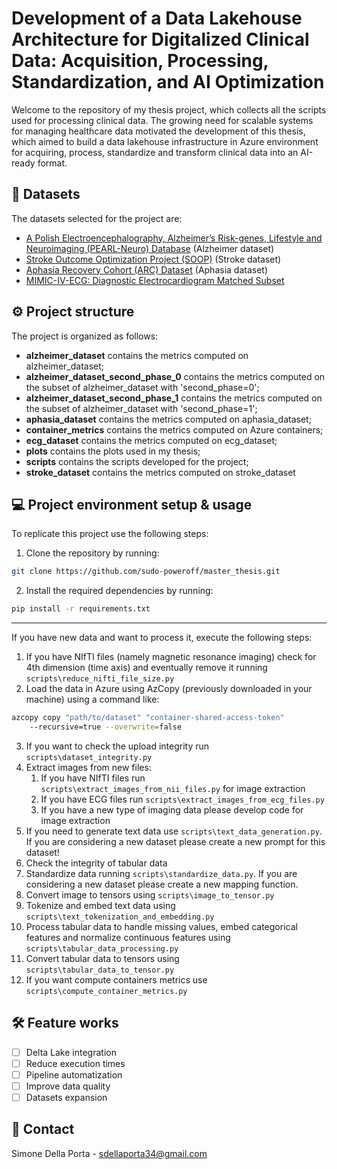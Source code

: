 # Development of a Data Lakehouse Architecture for Digitalized Clinical Data: Acquisition, Processing, Standardization, and AI Optimization

Welcome to the repository of my thesis project, which collects all the scripts used for processing clinical data. The growing need for scalable systems for managing healthcare data motivated the development of this thesis, which aimed to build a data lakehouse infrastructure in Azure environment for acquiring, process, standardize and transform clinical data into an AI-ready format.

## 📂 Datasets

The datasets selected for the project are:
- [A Polish Electroencephalography, Alzheimer’s Risk-genes, Lifestyle and Neuroimaging (PEARL-Neuro) Database](https://openneuro.org/datasets/ds004796/versions/1.0.9) (Alzheimer dataset)
- [Stroke Outcome Optimization Project (SOOP)](https://openneuro.org/datasets/ds004889/versions/1.1.2) (Stroke dataset)
- [Aphasia Recovery Cohort (ARC) Dataset](https://openneuro.org/datasets/ds004884/versions/1.0.2) (Aphasia dataset)
- [MIMIC-IV-ECG: Diagnostic Electrocardiogram Matched Subset](https://physionet.org/content/mimic-iv-ecg/1.0/)

## ⚙️ ​Project structure
The project is organized as follows:
- __alzheimer_dataset__ contains the metrics computed on alzheimer_dataset;
- __alzheimer_dataset_second_phase_0__ contains the metrics computed on the subset of alzheimer_dataset with 'second_phase=0';
- __alzheimer_dataset_second_phase_1__ contains the metrics computed on the subset of alzheimer_dataset with 'second_phase=1';
- __aphasia_dataset__ contains the metrics computed on aphasia_dataset;
- __container_metrics__ contains the metrics computed on Azure containers;
- __ecg_dataset__ contains the metrics computed on ecg_dataset;
- __plots__ contains the plots used in my thesis;
- __scripts__ contains the scripts developed for the project;
- __stroke_dataset__ contains the metrics computed on stroke_dataset

## 💻 Project environment setup & usage
To replicate this project use the following steps:
1. Clone the repository by running:
```bash
git clone https://github.com/sudo-poweroff/master_thesis.git
```
2. Install the required dependencies by running:
```bash
pip install -r requirements.txt
```
----------------------------------------------------------------------------
If you have new data and want to process it, execute the following steps:
1. If you have NIfTI files (namely magnetic resonance imaging) check for 4th dimension (time axis) and eventually remove it running `scripts\reduce_nifti_file_size.py`
2. Load the data in Azure using AzCopy (previously downloaded in your machine) using a command like:
```bash
azcopy copy "path/to/dataset" "container-shared-access-token"
    --recursive=true --overwrite=false
```
3. If you want to check the upload integrity run `scripts\dataset_integrity.py`
4. Extract images from new files:
    1. If you have NIfTI files run `scripts\extract_images_from_nii_files.py` for image extraction
    2. If you have ECG files run `scripts\extract_images_from_ecg_files.py`
    3. If you have a new type of imaging data please develop code for image extraction
5. If you need to generate text data use `scripts\text_data_generation.py`. If you are considering a new dataset please create a new prompt for this dataset!
6. Check the integrity of tabular data
7. Standardize data running `scripts\standardize_data.py`. If you are considering a new dataset please create a new mapping function.
8. Convert image to tensors using `scripts\image_to_tensor.py`
9. Tokenize and embed text data using `scripts\text_tokenization_and_embedding.py`
10. Process tabular data to handle missing values, embed categorical features and normalize continuous features using `scripts\tabular_data_processing.py`
11. Convert tabular data to tensors using `scripts\tabular_data_to_tensor.py`
12. If you want compute containers metrics use `scripts\compute_container_metrics.py`

## 🛠️ Feature works
- [ ] Delta Lake integration
- [ ] Reduce execution times
- [ ] Pipeline automatization 
- [ ] Improve data quality
- [ ] Datasets expansion

## 📧 Contact
Simone Della Porta - sdellaporta34@gmail.com

